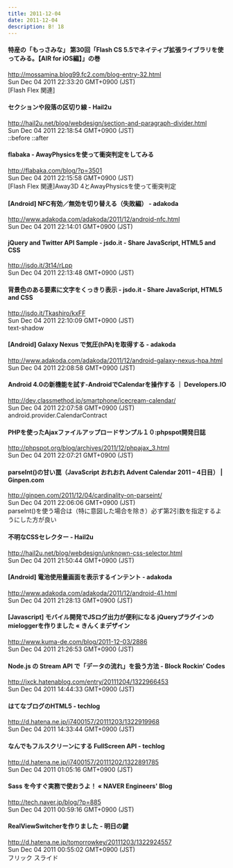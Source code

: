 ```yaml
---
title: 2011-12-04
date: 2011-12-04
description: B! 18
---
```


#### 特産の「もっさみな」 第30回「Flash CS 5.5でネイティブ拡張ライブラリを使ってみる。【AIR for iOS編】」の巻
http://mossamina.blog99.fc2.com/blog-entry-32.html<br>
Sun Dec 04 2011 22:33:20 GMT+0900 (JST)<br>
[Flash Flex 関連]


#### セクションや段落の区切り線 - Hail2u
http://hail2u.net/blog/webdesign/section-and-paragraph-divider.html<br>
Sun Dec 04 2011 22:18:54 GMT+0900 (JST)<br>
::before ::after


#### flabaka - AwayPhysicsを使って衝突判定をしてみる
http://flabaka.com/blog/?p=3501<br>
Sun Dec 04 2011 22:15:58 GMT+0900 (JST)<br>
[Flash Flex 関連]Away3D 4とAwayPhysicsを使って衝突判定


#### [Android] NFC有効／無効を切り替える（失敗編） - adakoda
http://www.adakoda.com/adakoda/2011/12/android-nfc.html<br>
Sun Dec 04 2011 22:14:01 GMT+0900 (JST)<br>


#### jQuery and Twitter API Sample - jsdo.it - Share JavaScript, HTML5 and CSS
http://jsdo.it/3t14/rLpp<br>
Sun Dec 04 2011 22:13:48 GMT+0900 (JST)<br>


#### 背景色のある要素に文字をくっきり表示 - jsdo.it - Share JavaScript, HTML5 and CSS
http://jsdo.it/Tkashiro/kxFF<br>
Sun Dec 04 2011 22:10:09 GMT+0900 (JST)<br>
text-shadow


#### [Android] Galaxy Nexus で気圧(hPA)を取得する - adakoda
http://www.adakoda.com/adakoda/2011/12/android-galaxy-nexus-hpa.html<br>
Sun Dec 04 2011 22:08:58 GMT+0900 (JST)<br>


#### Android 4.0の新機能を試す-AndroidでCalendarを操作する ｜ Developers.IO
http://dev.classmethod.jp/smartphone/icecream-calendar/<br>
Sun Dec 04 2011 22:07:58 GMT+0900 (JST)<br>
android.provider.CalendarContract


#### PHPを使ったAjaxファイルアップロードサンプル１０:phpspot開発日誌
http://phpspot.org/blog/archives/2011/12/phpajax_3.html<br>
Sun Dec 04 2011 22:07:21 GMT+0900 (JST)<br>


#### parseInt()の甘い罠（JavaScript おれおれ Advent Calendar 2011 – 4日目） | Ginpen.com
http://ginpen.com/2011/12/04/cardinality-on-parseint/<br>
Sun Dec 04 2011 22:06:06 GMT+0900 (JST)<br>
parseInt()を使う場合は（特に意図した場合を除き）必ず第2引数を指定するようにした方が良い


#### 不明なCSSセレクター - Hail2u
http://hail2u.net/blog/webdesign/unknown-css-selector.html<br>
Sun Dec 04 2011 21:50:44 GMT+0900 (JST)<br>


#### [Android] 電池使用量画面を表示するインテント - adakoda
http://www.adakoda.com/adakoda/2011/12/android-41.html<br>
Sun Dec 04 2011 21:28:13 GMT+0900 (JST)<br>


#### [Javascript] モバイル開発でJSログ出力が便利になる jQueryプラグインのmieloggerを作りました « きんくまデザイン
http://www.kuma-de.com/blog/2011-12-03/2886<br>
Sun Dec 04 2011 21:26:53 GMT+0900 (JST)<br>


####  Node.js の Stream API で「データの流れ」を扱う方法 - Block Rockin’ Codes
http://jxck.hatenablog.com/entry/20111204/1322966453<br>
Sun Dec 04 2011 14:44:33 GMT+0900 (JST)<br>


#### はてなブログのHTML5 - techlog
http://d.hatena.ne.jp/j7400157/20111203/1322919968<br>
Sun Dec 04 2011 14:33:44 GMT+0900 (JST)<br>


#### なんでもフルスクリーンにする FullScreen API - techlog
http://d.hatena.ne.jp/j7400157/20111202/1322891785<br>
Sun Dec 04 2011 01:05:16 GMT+0900 (JST)<br>


#### Sass を今すぐ実務で使おうよ！ « NAVER Engineers' Blog
http://tech.naver.jp/blog/?p=885<br>
Sun Dec 04 2011 00:59:16 GMT+0900 (JST)<br>


#### RealViewSwitcherを作りました - 明日の鍵
http://d.hatena.ne.jp/tomorrowkey/20111203/1322924557<br>
Sun Dec 04 2011 00:55:02 GMT+0900 (JST)<br>
フリック スライド


